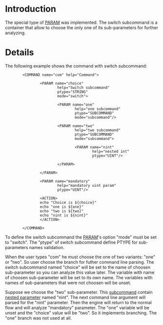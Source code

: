 

# Introduction #

The special type of [PARAM](PARAM.md) was implemented. The switch subcommand is a container that allow to choose the only one of its sub-parameters for further analyzing.

# Details #

The following example shows the command with switch subcommand:

```
        <COMMAND name="com" help="Command">

                <PARAM name="choice"
                        help="Switch subcommand"
                        ptype="STRING"
                        mode="switch">

                        <PARAM name="one"
                                help="one subcommand"
                                ptype="SUBCOMMAND"
                                mode="subcommand"/>

                        <PARAM name="two"
                                help="two subcommand"
                                ptype="SUBCOMMAND"
                                mode="subcommand">

                                <PARAM name="nint"
                                        help="nested int"
                                        ptype="UINT"/>

                        </PARAM>

                </PARAM>

                <PARAM name="mandatory"
                        help="mandatory uint param"
                        ptype="UINT"/>

                <ACTION>
                echo "Choice is ${choice}"
                echo "one is ${one}"
                echo "two is ${two}"
                echo "nint is ${nint}"
                </ACTION>

        </COMMAND>
```

To define the switch subcommand the [PARAM](PARAM.md)'s option "mode" must be set to "switch". The "ptype" of switch subcommand define PTYPE for sub-parameters names validation.

When the user types "com" he must choose the one of two variants: "one" or "two". So user choose the branch for futher command line parsing. The switch subcommand named "choice" will be set to the name of choosen sub-parameter so you can analyze this value later. The variable with name of choosen sub-parameter will be set to its own name. The variables with names of sub-parameters that were not choosen will be unset.

Suppose we choose the "two" sub-parameter. This [subcommand](subcommands.md) contain [nested parameter](nested_params.md) named "nint". The next command line argument will parsed for the "nint" parameter. Then the engine will return to the normal flow and will analyze "mandatory" parameter. The "one" variable will be unset and the "choice" value will be "two". So it implements branching. The "one" branch was not used at all.
